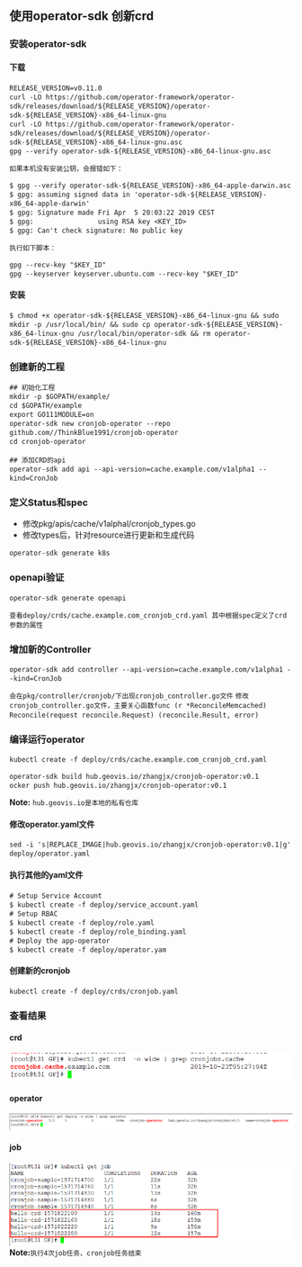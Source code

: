 ## 使用operator-sdk 创新crd

### 安装operator-sdk
#### 下载
```shell script
RELEASE_VERSION=v0.11.0
curl -LO https://github.com/operator-framework/operator-sdk/releases/download/${RELEASE_VERSION}/operator-sdk-${RELEASE_VERSION}-x86_64-linux-gnu
curl -LO https://github.com/operator-framework/operator-sdk/releases/download/${RELEASE_VERSION}/operator-sdk-${RELEASE_VERSION}-x86_64-linux-gnu.asc
gpg --verify operator-sdk-${RELEASE_VERSION}-x86_64-linux-gnu.asc
```
`如果本机没有安装公钥，会报错如下：`
```shell script
$ gpg --verify operator-sdk-${RELEASE_VERSION}-x86_64-apple-darwin.asc
$ gpg: assuming signed data in 'operator-sdk-${RELEASE_VERSION}-x86_64-apple-darwin'
$ gpg: Signature made Fri Apr  5 20:03:22 2019 CEST
$ gpg:                using RSA key <KEY_ID>
$ gpg: Can't check signature: No public key
```
``执行如下脚本：``
```shell script
gpg --recv-key "$KEY_ID"
gpg --keyserver keyserver.ubuntu.com --recv-key "$KEY_ID"
```
#### 安装
```shell script
$ chmod +x operator-sdk-${RELEASE_VERSION}-x86_64-linux-gnu && sudo mkdir -p /usr/local/bin/ && sudo cp operator-sdk-${RELEASE_VERSION}-x86_64-linux-gnu /usr/local/bin/operator-sdk && rm operator-sdk-${RELEASE_VERSION}-x86_64-linux-gnu
```

### 创建新的工程
```shell script
## 初始化工程
mkdir -p $GOPATH/example/
cd $GOPATH/example
export GO111MODULE=on
operator-sdk new cronjob-operator --repo github.com//ThinkBlue1991/cronjob-operator
cd cronjob-operator

## 添加CRD的api
operator-sdk add api --api-version=cache.example.com/v1alpha1 --kind=CronJob
```
### 定义Status和spec
- 修改pkg/apis/cache/v1alphal/cronjob_types.go
- 修改types后，针对resource进行更新和生成代码
```shell script
operator-sdk generate k8s
```

### openapi验证
```shell script
operator-sdk generate openapi
```
`查看deploy/crds/cache.example.com_cronjob_crd.yaml 其中根据spec定义了crd参数的属性`

### 增加新的Controller
```shell script
operator-sdk add controller --api-version=cache.example.com/v1alpha1 --kind=CronJob
```
`会在pkg/controller/cronjob/下出现cronjob_controller.go文件`
`修改cronjob_controller.go文件，主要关心函数func (r *ReconcileMemcached) Reconcile(request reconcile.Request) (reconcile.Result, error)`

### 编译运行operator
```shell script
kubectl create -f deploy/crds/cache.example.com_cronjob_crd.yaml
```

```shell script
operator-sdk build hub.geovis.io/zhangjx/cronjob-operator:v0.1
ocker push hub.geovis.io/zhangjx/cronjob-operator:v0.1
```
**Note:** `hub.geovis.io是本地的私有仓库`
#### 修改operator.yaml文件
```shell script
sed -i 's|REPLACE_IMAGE|hub.geovis.io/zhangjx/cronjob-operator:v0.1|g' deploy/operator.yaml
```

#### 执行其他的yaml文件
```shell script
# Setup Service Account
$ kubectl create -f deploy/service_account.yaml
# Setup RBAC 
$ kubectl create -f deploy/role.yaml
$ kubectl create -f deploy/role_binding.yaml
# Deploy the app-operator
$ kubectl create -f deploy/operator.yam
```
#### 创建新的cronjob
```shell script
kubectl create -f deploy/crds/cronjob.yaml
```
### 查看结果
#### crd
![](https://raw.githubusercontent.com/ThinkBlue1991/Images1991/master/img/20191023195352.png)
#### operator
![](https://raw.githubusercontent.com/ThinkBlue1991/Images1991/master/img/20191023195506.png)

#### job
![](https://raw.githubusercontent.com/ThinkBlue1991/Images1991/master/img/20191023195537.png)
**Note:**`执行4次job任务，cronjob任务结束`
